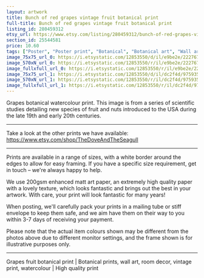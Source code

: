 ```yaml
---
layout: artwork
title: Bunch of red grapes vintage fruit botanical print
full-title: Bunch of red grapes vintage fruit botanical print
listing_id: 280459312
etsy_url: https://www.etsy.com/listing/280459312/bunch-of-red-grapes-vintage-fruit?utm_source=ds&utm_medium=api&utm_campaign=api
section_id: 25544581
price: 10.60
tags: ["Poster", "Poster print", "Botanical", "Botanical art", "Wall art", "Botanical poster", "Vintage", "Plant", "Watercolour", "Fruit", "Vintage print", "Grapes", "High quality print"]
image_75x75_url_0: https://i.etsystatic.com/12853550/d/il/e9be2e/2227674459/il_75x75.2227674459_gyom.jpg?version=0
image_570xN_url_0: https://i.etsystatic.com/12853550/r/il/e9be2e/2227674459/il_570xN.2227674459_gyom.jpg
image_fullxfull_url_0: https://i.etsystatic.com/12853550/r/il/e9be2e/2227674459/il_fullxfull.2227674459_gyom.jpg
image_75x75_url_1: https://i.etsystatic.com/12853550/d/il/dc2f4d/975935730/il_75x75.975935730_dlbk.jpg?version=0
image_570xN_url_1: https://i.etsystatic.com/12853550/r/il/dc2f4d/975935730/il_570xN.975935730_dlbk.jpg
image_fullxfull_url_1: https://i.etsystatic.com/12853550/r/il/dc2f4d/975935730/il_fullxfull.975935730_dlbk.jpg
---
```

Grapes botanical watercolour print. This image is from a series of scientific studies detailing new species of fruit and nuts introduced to the USA during the late 19th and early 20th centuries.

---

Take a look at the other prints we have available:
https://www.etsy.com/shop/TheDoveAndTheSeagull

---

Prints are available in a range of sizes, with a white border around the edges to allow for easy framing. If you have a specific size requirement, get in touch – we&#39;re always happy to help.

We use 200gsm enhanced matt art paper, an extremely high quality paper with a lovely texture, which looks fantastic and brings out the best in your artwork. With care, your print will look fantastic for many years!

When posting, we&#39;ll carefully pack your prints in a mailing tube or stiff envelope to keep them safe, and we aim have them on their way to you within 3-7 days of receiving your payment.

Please note that the actual item colours shown may be different from the photos above due to different monitor settings, and the frame shown is for illustrative purposes only.

---

Grapes fruit botanical print | Botanical prints, wall art, room decor, vintage print, watercolour | High quality print
